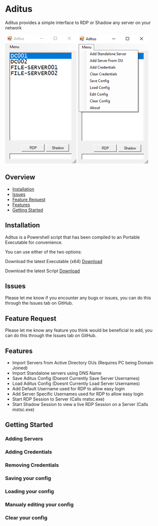 # Aditus
Aditus provides a simple interface to RDP or Shadow any server on your network

![image](https://github.com/NathanLouth/Aditus/blob/b1f0cc486f836bbe4095ebaa66e26612603876c4/Images/AditusMain.png)
![image](https://github.com/NathanLouth/Aditus/blob/b1f0cc486f836bbe4095ebaa66e26612603876c4/Images/AditusMenu.png)

## Overview
- [Installation](https://github.com/NathanLouth/Aditus#installation)
- [Issues](https://github.com/NathanLouth/Aditus#issues)
- [Feature Request](https://github.com/NathanLouth/Aditus#feature-request)
- [Features](https://github.com/NathanLouth/Aditus#features)
- [Getting Started](https://github.com/NathanLouth/Aditus/blob/main/README.md#getting-started)

## Installation

Aditus is a Powershell script that has been compiled to an Portable Executable for convenience.

You can use either of the two options:

Download the latest Executable (x64)
[Download](https://github.com/NathanLouth/Aditus/releases)

Download the latest Script
[Download](https://github.com/NathanLouth/Aditus/releases)

## Issues

Please let me know if you encounter any bugs or issues, you can do this through the Issues tab on GitHub.

## Feature Request

Please let me know any feature you think would be beneficial to add, you can do this through the Issues tab on GitHub.

## Features

- Import Servers from Active Directory OUs (Requires PC being Domain Joined)
- Import Standalone servers using DNS Name
- Save Aditus Config (Doesnt Currently Save Server Usernames)
- Load Aditus Config (Doesnt Currently Load Server Usernames)
- Add Default Username used for RDP to allow easy login
- Add Server Specific Usernames used for RDP to allow easy login
- Start RDP Session to Server (Calls mstsc.exe)
- Start Shadow Session to view a live RDP Session on a Server (Calls mstsc.exe)

## Getting Started

### Adding Servers

### Adding Credentials

### Removing Credentials

### Saving your config

### Loading your config

### Manualy editing your config

### Clear your config

